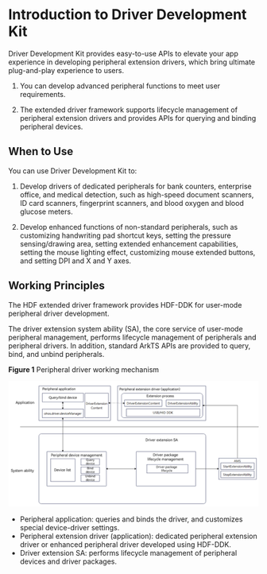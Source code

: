 # Introduction to Driver Development Kit
Driver Development Kit provides easy-to-use APIs to elevate your app experience in developing peripheral extension drivers, which bring ultimate plug-and-play experience to users.

1. You can develop advanced peripheral functions to meet user requirements.

2. The extended driver framework supports lifecycle management of peripheral extension drivers and provides APIs for querying and binding peripheral devices.

## When to Use
You can use Driver Development Kit to:

1. Develop drivers of dedicated peripherals for bank counters, enterprise office, and medical detection, such as high-speed document scanners, ID card scanners, fingerprint scanners, and blood oxygen and blood glucose meters.

2. Develop enhanced functions of non-standard peripherals, such as customizing handwriting pad shortcut keys, setting the pressure sensing/drawing area, setting extended enhancement capabilities, setting the mouse lighting effect, customizing mouse extended buttons, and setting DPI and X and Y axes.


## Working Principles

The HDF extended driver framework provides HDF-DDK for user-mode peripheral driver development.

The driver extension system ability (SA), the core service of user-mode peripheral management, performs lifecycle management of peripherals and peripheral drivers. In addition, standard ArkTS APIs are provided to query, bind, and unbind peripherals.

  **Figure 1** Peripheral driver working mechanism 

![driverExtension](figures/driverExtension.png)

- Peripheral application: queries and binds the driver, and customizes special device-driver settings.
- Peripheral extension driver (application): dedicated peripheral extension driver or enhanced peripheral driver developed using HDF-DDK.
- Driver extension SA: performs lifecycle management of peripheral devices and driver packages.
